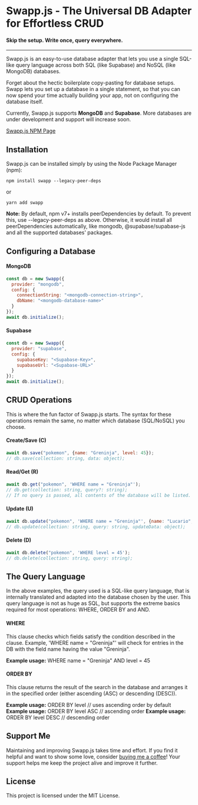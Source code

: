 # Swapp.js - The Universal DB Adapter for Effortless CRUD
#### Skip the setup. Write once, query everywhere.
<hr />
Swapp.js is an easy-to-use database adapter that lets you use a single SQL-like query language across both SQL (like Supabase) and NoSQL (like MongoDB) databases.

Forget about the hectic boilerplate copy-pasting for database setups. Swapp lets you set up a database in a single statement, so that you can now spend your time actually building your app, not on configuring the database itself.

Currently, Swapp.js supports **MongoDB** and **Supabase**. More databases are under development and support will increase soon.

[Swapp.js NPM Page](https://www.npmjs.com/package/swapp.js)

## Installation
Swapp.js can be installed simply by using the Node Package Manager (npm):
```
npm install swapp --legacy-peer-deps
```
or
```
yarn add swapp 
```

**Note:** By default, npm v7+ installs peerDependencies by default. To prevent this, use --legacy-peer-deps as above. Otherwise, it would install all peerDependencies automatically, like mongodb, @supabase/supabase-js and all the supported databases' packages.

## Configuring a Database
#### MongoDB
```js
const db = new Swapp({
  provider: "mongodb",
  config: {
    connectionString: "<mongodb-connection-string>",
    dbName: "<mongodb-database-name>"
  }
});
await db.initialize();
```

#### Supabase
```js
const db = new Swapp({
  provider: "supabase",
  config: {
    supabaseKey: "<Supabase-Key>",
    supabaseUrl: "<Supabase-URL>"
  }
});
await db.initialize();
```

## CRUD Operations
This is where the fun factor of Swapp.js starts. The syntax for these operations remain the same, no matter which database (SQL/NoSQL) you choose.
#### Create/Save (C)
```js
await db.save("pokemon", {name: "Greninja", level: 45});
// db.save(collection: string, data: object);
```
#### Read/Get (R)
```js
await db.get("pokemon", 'WHERE name = "Greninja"');
// db.get(collection: string, query?: string);
// If no query is passed, all contents of the database will be listed.
```
#### Update (U)
```js
await db.update("pokemon", 'WHERE name = "Greninja"', {name: "Lucario", level: 45});
// db.update(collection: string, query: string, updateData: object);
```
#### Delete (D)
```js
await db.delete("pokemon", 'WHERE level = 45');
// db.delete(collection: string, query: string);
```

## The Query Language
In the above examples, the query used is a SQL-like query language, that is internally translated and adapted into the database chosen by the user. This query language is not as huge as SQL, but supports the extreme basics required for most operations: WHERE, ORDER BY and AND.
#### WHERE
This clause checks which fields satisfy the condition described in the clause. Example, 'WHERE name = "Greninja"' will check for entries in the DB with the field name having the value "Greninja".

**Example usage:** WHERE name = "Greninja" AND level = 45

#### ORDER BY
This clause returns the result of the search in the database and arranges it in the specified order (either ascending (ASC) or descending (DESC)).

**Example usage:** ORDER BY level      // uses ascending order by default
**Example usage:** ORDER BY level ASC     // ascending order
**Example usage:** ORDER BY level DESC    // descending order

## Support Me
Maintaining and improving Swapp.js takes time and effort. If you find it helpful and want to show some love, consider [buying me a coffee](https://buymeacoffee.com/aetherflux/)! Your support helps me keep the project alive and improve it further.

## License
This project is licensed under the MIT License.
